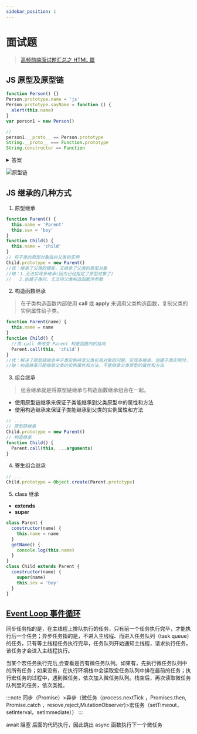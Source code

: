 ```yaml
---
sidebar_position: 1
---
```


# 面试题

> [高频前端面试题汇总之 HTML 篇](https://juejin.cn/post/6905294475539513352)

## JS 原型及原型链

```js
function Person() {}
Person.prototype.name = 'js'
Person.prototype.sayName = function () {
  alert(this.name)
}
var person1 = new Person()

//
person1.__proto__ == Person.prototype
String.__proto__ === Function.prototype
String.constructor == Function
```

<details>
  <summary>答案</summary>

```js
//JS 在创建对象的时候，都有一个__proto__ 的内置属性，用于指向创建它的构造函数的原型对象。
// 对象 person1 有一个 __proto__属性，创建它的构造函数是 Person，构造函数的原型对象是 Person.prototype
console.log(person1.__proto__ == Person.prototype) //true
//所有函数对象的__proto__都指向Function.prototype
String.__proto__ === Function.prototype // true
String.constructor == Function //true
```

</details>

![原型链](https://p9-juejin.byteimg.com/tos-cn-i-k3u1fbpfcp/635ea06a5b6c43b1996f6f7d66b26b86~tplv-k3u1fbpfcp-watermark.awebp)

## JS 继承的几种方式

1. 原型继承

```js
function Parent() {
  this.name = 'Parent'
  this.sex = 'boy'
}
function Child() {
  this.name = 'child'
}
// 将子类的原型对象指向父类的实例
Child.prototype = new Parent()
//优：继承了父类的模板，又继承了父类的原型对象
//缺：1.无法实现多继承(因为已经指定了原型对象了)
//   2.创建子类时，无法向父类构造函数传参数
```

2. 构造函数继承

> 在子类构造函数内部使用 **call** 或 **apply** 来调用父类构造函数，复制父类的实例属性给子类。

```js
function Parent(name) {
  this.name = name
}
function Child() {
  //用.call 来改变 Parent 构造函数内的指向
  Parent.call(this, 'child')
}
//优：解决了原型链继承中子类实例共享父类引用对象的问题，实现多继承，创建子类实例时，可以向父类传递参数
//缺：构造继承只能继承父类的实例属性和方法，不能继承父类原型的属性和方法
```

3. 组合继承

> 组合继承就是将原型链继承与构造函数继承组合在一起。

- 使用原型链继承来保证子类能继承到父类原型中的属性和方法
- 使用构造继承来保证子类能继承到父类的实例属性和方法

```js
// ...
// 原型链继承
Child.prototype = new Parent()
// 构造继承
function Child() {
  Parent.call(this, ...arguments)
}
```

4. 寄生组合继承

```js
// ...
Child.prototype = Object.create(Parent.prototype)
```

5. class 继承

- **extends**
- **super**

```js
class Parent {
  constructor(name) {
    this.name = name
  }
  getName() {
    console.log(this.name)
  }
}
class Child extends Parent {
  constructor(name) {
    super(name)
    this.sex = 'boy'
  }
}
```

## [Event Loop 事件循环](https://www.ruanyifeng.com/blog/2014/10/event-loop.html)

同步任务指的是，在主线程上排队执行的任务，只有前一个任务执行完毕，才能执行后一个任务；异步任务指的是，不进入主线程、而进入任务队列（task queue）的任务，只有等主线程任务执行完毕，任务队列开始通知主线程，请求执行任务，该任务才会进入主线程执行。

当某个宏任务执行完后,会查看是否有微任务队列。如果有，先执行微任务队列中的所有任务；如果没有，在执行环境栈中会读取宏任务队列中排在最前的任务；执行宏任务的过程中，遇到微任务，依次加入微任务队列。栈空后，再次读取微任务队列里的任务，依次类推。

:::note
同步（Promise）>异步（微任务（process.nextTick ，Promises.then, Promise.catch ，resove,reject,MutationObserver)>宏任务（setTimeout，setInterval，setImmediate））
:::

await 阻塞 后面的代码执行，因此跳出 async 函数执行下一个微任务
